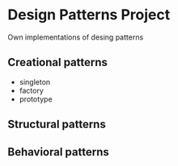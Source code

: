 # Design Patterns Project
Own implementations of desing patterns

## Creational patterns
- singleton
- factory
- prototype

## Structural patterns

## Behavioral patterns

